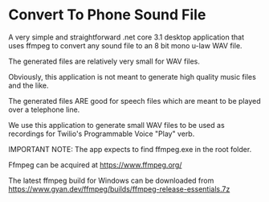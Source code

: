 # Convert To Phone Sound File

A very simple and straightforward .net core 3.1 desktop application that uses ffmpeg to convert any sound file to an 8 bit mono u-law WAV file.

The generated files are relatively very small for WAV files.

Obviously, this application is not meant to generate high quality music files and the like.

The generated files ARE good for speech files which are meant to be played over a telephone line.

We use this application to generate small WAV files to be used as recordings for Twilio's Programmable Voice "Play" verb.


IMPORTANT NOTE: The app expects to find ffmpeg.exe in the root folder.

Ffmpeg can be acquired at https://www.ffmpeg.org/

The latest ffmpeg build for Windows can be downloaded from https://www.gyan.dev/ffmpeg/builds/ffmpeg-release-essentials.7z
